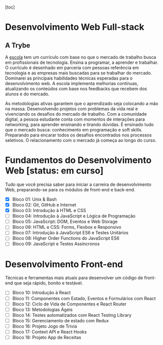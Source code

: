 

[toc]

# Desenvolvimento Web Full-stack

## A Trybe

A [escola](https://www.betrybe.com/) tem um currículo com base no que o mercado de trabalho busca em profissionais de tecnologia. Ensina a programar, a aprender e trabalhar.
O currículo é desenhado em parceria com pessoas referência em tecnologia e as empresas mais buscadas para se trabalhar do mercado. Dominarei as principais habilidades técnicas esperadas para o desenvolvimento web.
A escola implementa melhorias contínuas, atualizando os conteúdos com base nos feedbacks que recebem dos alunos e do mercado.

As metodologias ativas garantem que o aprendizado seja colocando a mão na massa. Desenvolvendo projetos com problemas da vida real e vivenciando os desafios do mercado de trabalho. Com a comunidade digital, a pessoa estudante conta com momentos de interações para networking, para aprender ensinando e tirando dúvidas. É ensinado tudo que o mercado busca: conhecimento em programação e soft skills. Preparando para encarar todos os desafios encontrados nos processos seletivos. O relacionamento com o mercado já começa ao longo do curso.

# Fundamentos do Desenvolvimento Web [status: em curso]

Tudo que você precisa saber para iniciar a carreira de desenvolvimento Web, preparando-se para os módulos de front-end e back-end.

- [x] Bloco 01: Unix & Bash
- [x] Bloco 02: Git, GitHub e Internet
- [x] Bloco 03: Introdução à HTML e CSS
- [ ] Bloco 04: Introdução à JavaScript e Lógica de Programação
- [ ] Bloco 05: JavaScript: DOM, Eventos e Web Storage
- [ ] Bloco 06: HTML e CSS: Forms, Flexbox e Responsivo
- [ ] Bloco 07: Introdução à JavaScript ES6 e Testes Unitários
- [ ] Bloco 08: Higher Order Functions do JavaScript ES6
- [ ] Bloco 09: JavaScript e Testes Assíncronos

# Desenvolvimento Front-end

Técnicas e ferramentas mais atuais para desenvolver um código de front-end que seja rápido, bonito e testável.

- [ ] Bloco 10: Introdução à React
- [ ] Bloco 11: Componentes com Estado, Eventos e Formulários com React
- [ ] Bloco 12: Ciclo de Vida de Componentes e React Router
- [ ] Bloco 13: Metodologias Ágeis
- [ ] Bloco 14: Testes automatizados com React Testing Library
- [ ] Bloco 15: Gerenciamento de estado com Redux
- [ ] Bloco 16: Projeto Jogo de Trivia
- [ ] Bloco 17: Context API e React Hooks
- [ ] Bloco 18: Projeto App de Receitas
